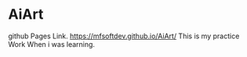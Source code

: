# AiArt
github Pages Link.
https://mfsoftdev.github.io/AiArt/
This is my practice Work When i was learning. 

